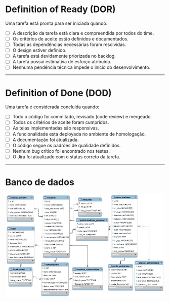 # Definition of Ready (DOR)

Uma tarefa está pronta para ser iniciada quando:

- [ ] A descrição da tarefa está clara e compreendida por todos do time.
- [ ] Os critérios de aceite estão definidos e documentados.
- [ ] Todas as dependências necessárias foram resolvidas.
- [ ] O design estiver definido.
- [ ] A tarefa está devidamente priorizada no backlog.
- [ ] A tarefa possui estimativa de esforço atribuída.
- [ ] Nenhuma pendência técnica impede o início do desenvolvimento.

---
# Definition of Done (DOD)

Uma tarefa é considerada concluída quando:

- [ ] Todo o código foi commitado, revisado (code review) e mergeado.
- [ ] Todos os critérios de aceite foram cumpridos.
- [ ] As telas implementadas são responsivas.
- [ ] A funcionalidade está deployada no ambiente de homologação.
- [ ] A documentação foi atualizada.
- [ ] O código segue os padrões de qualidade definidos.
- [ ] Nenhum bug crítico foi encontrado nos testes.
- [ ] O Jira foi atualizado com o status correto da tarefa.

---

# Banco de dados

![Burndown Chart](https://github.com/matheuskarnas/API-2/blob/main/documentation/sprints-reports/sprint-2/bd.jpg)